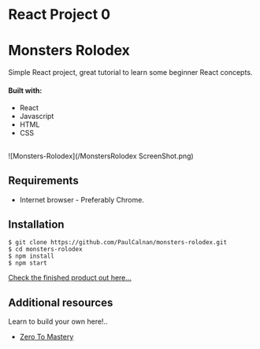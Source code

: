 # React Project 0
# Monsters Rolodex

Simple React project, great tutorial to learn some beginner React concepts.

#### Built with:

 - React
 - Javascript
 - HTML
 - CSS

##

![Monsters-Rolodex](/MonstersRolodex ScreenShot.png)


## Requirements

- Internet browser - Preferably Chrome.

## Installation

```
$ git clone https://github.com/PaulCalnan/monsters-rolodex.git
$ cd monsters-rolodex
$ npm install
$ npm start
```

[Check the finished product out here... ](https://react-project-monster-rolodex.herokuapp.com/)


## Additional resources

Learn to build your own here!..

- [Zero To Mastery](https://zerotomastery.io/academy/)
